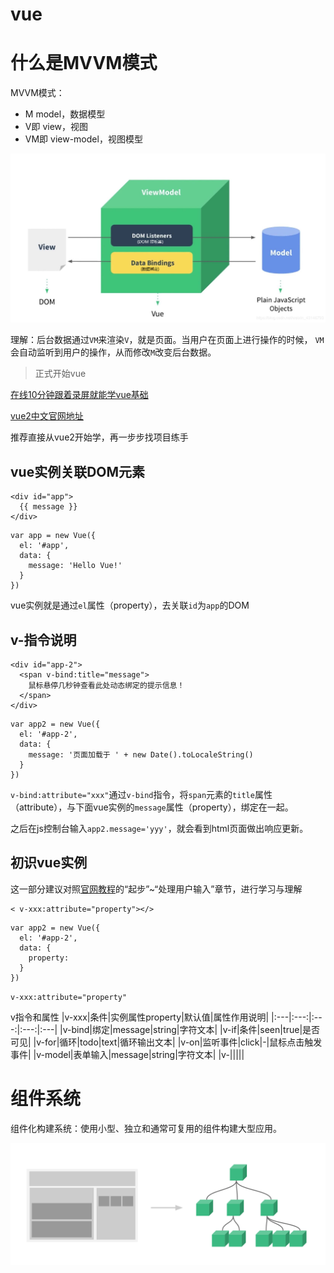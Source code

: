 # vue

# 什么是MVVM模式

MVVM模式：
- M model，数据模型
- V即 view，视图
- VM即 view-model，视图模型

![mvvm](./img/mvvm.png)

理解：后台数据通过`VM`来渲染`V`，就是页面。当用户在页面上进行操作的时候， `VM`会自动监听到用户的操作，从而修改`M`改变后台数据。

> 正式开始vue

[在线10分钟跟着录屏就能学vue基础](https://scrimba.com/learn/vuedocs)

[vue2中文官网地址](https://v2.cn.vuejs.org/v2/guide/#%E8%B5%B7%E6%AD%A5)

推荐直接从vue2开始学，再一步步找项目练手

## vue实例关联DOM元素
```
<div id="app">
  {{ message }}
</div>
```
```
var app = new Vue({
  el: '#app',
  data: {
    message: 'Hello Vue!'
  }
})
```
vue实例就是通过`el`属性（property），去关联`id`为`app`的DOM


## v-指令说明
```
<div id="app-2">
  <span v-bind:title="message">
    鼠标悬停几秒钟查看此处动态绑定的提示信息！
  </span>
</div>
```
```
var app2 = new Vue({
  el: '#app-2',
  data: {
    message: '页面加载于 ' + new Date().toLocaleString()
  }
})
```
`v-bind:attribute="xxx"`通过`v-bind`指令，将`span`元素的`title`属性（attribute），与下面vue实例的`message`属性（property），绑定在一起。

之后在js控制台输入`app2.message='yyy'`，就会看到html页面做出响应更新。



## 初识vue实例
这一部分建议对照[官网教程](https://v2.cn.vuejs.org/v2/guide/index.html#%E8%B5%B7%E6%AD%A5)的“起步”~“处理用户输入”章节，进行学习与理解

```
< v-xxx:attribute="property"></>
```

```
var app2 = new Vue({
  el: '#app-2',
  data: {
    property: 
  }
})
```

`v-xxx:attribute="property"`

v指令和属性
|v-xxx|条件|实例属性property|默认值|属性作用说明|
|:---|:---:|:---:|:---:|:---|
|v-bind|绑定|message|string|字符文本|
|v-if|条件|seen|true|是否可见|
|v-for|循环|todo|text|循环输出文本|
|v-on|监听事件|click|-|鼠标点击触发事件|
|v-model|表单输入|message|string|字符文本|
|v-|||||

# 组件系统

组件化构建系统：使用小型、独立和通常可复用的组件构建大型应用。

![components](./img/introduction-components.png)

